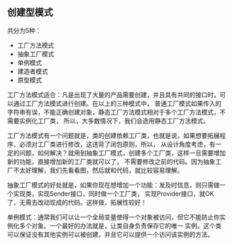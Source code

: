## 创建型模式
共分为5种：
* 工厂方法模式
* 抽象工厂模式
* 单例模式
* 建造者模式
* 原型模式

工厂方法模式适合：凡是出现了大量的产品需要创建，并且具有共同的接口时，可以通过工厂方法模式进行创建。在以上的三种模式中，
普通工厂模式如果传入的字符串有误，不能正确创建对象，静态工厂方法模式相对于多个工厂方法模式，不需要实例化工厂类，
所以，大多数情况下，我们会选用静态工厂方法模式。

工厂方法模式有一个问题就是，类的创建依赖工厂类，也就是说，如果想要拓展程序，必须对工厂类进行修改，这违背了闭包原则，所以，
从设计角度考虑，有一定的问题，如何解决？就用到抽象工厂模式，创建多个工厂类，这样一旦需要增加新的功能，直接增加新的工厂类就可以了，
不需要修改之前的代码。因为抽象工厂不太好理解，我们先看看图，然后就和代码，就比较容易理解。

抽象工厂模式的好处就是，如果你现在想增加一个功能：发及时信息，则只需做一个实现类，实现Sender接口，同时做一个工厂类，
实现Provider接口，就OK了，无需去改动现成的代码。这样做，拓展性较好！

单例模式：通常我们可以让一个全局变量使得一个对象被访问，但它不能防止你实例化多个对象。一个最好的办法就是，让类自身负责保存它的唯一
实例。这个类可以保证没有其他实例可以被创建，并且它可以提供一个访问该实例的方法。